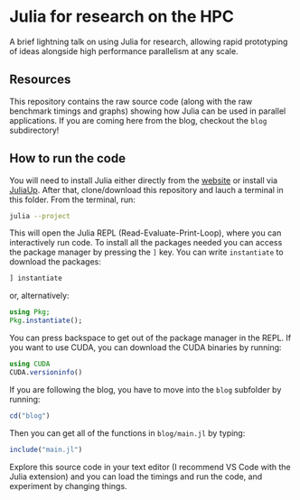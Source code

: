# Julia for research on the HPC

A brief lightning talk on using Julia for research, allowing rapid prototyping of ideas alongside high performance parallelism at any scale.

## Resources

This repository contains the raw source code (along with the raw benchmark timings and graphs) showing how Julia can be used in parallel applications. If you are coming here from the blog, checkout the `blog` subdirectory!

## How to run the code

You will need to install Julia either directly from the [website](https://julialang.org/downloads/) or install via [JuliaUp](https://github.com/JuliaLang/juliaup). After that, clone/download this repository and lauch a terminal in this folder. From the terminal, run:
```bash
julia --project
```
This will open the Julia REPL (Read-Evaluate-Print-Loop), where you can interactively run code. To install all the packages needed you can access the package manager by pressing the `]` key. You can write `instantiate` to download the packages:
```julia
] instantiate
```
or, alternatively:
```julia
using Pkg;
Pkg.instantiate();
```
You can press backspace to get out of the package manager in the REPL. If you want to use CUDA, you can download the CUDA binaries by running:
```julia
using CUDA
CUDA.versioninfo()
```
If you are following the blog, you have to move into the `blog` subfolder by running:
```julia
cd("blog")
```
Then you can get all of the functions in `blog/main.jl` by typing:
```julia
include("main.jl")
```
Explore this source code in your text editor (I recommend VS Code with the Julia extension) and you can load the timings and run the code, and experiment by changing things.
